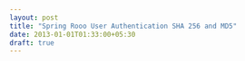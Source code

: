 ```yaml
---
layout: post
title: "Spring Rooo User Authentication SHA 256 and MD5"
date: 2013-01-01T01:33:00+05:30
draft: true
---
```

